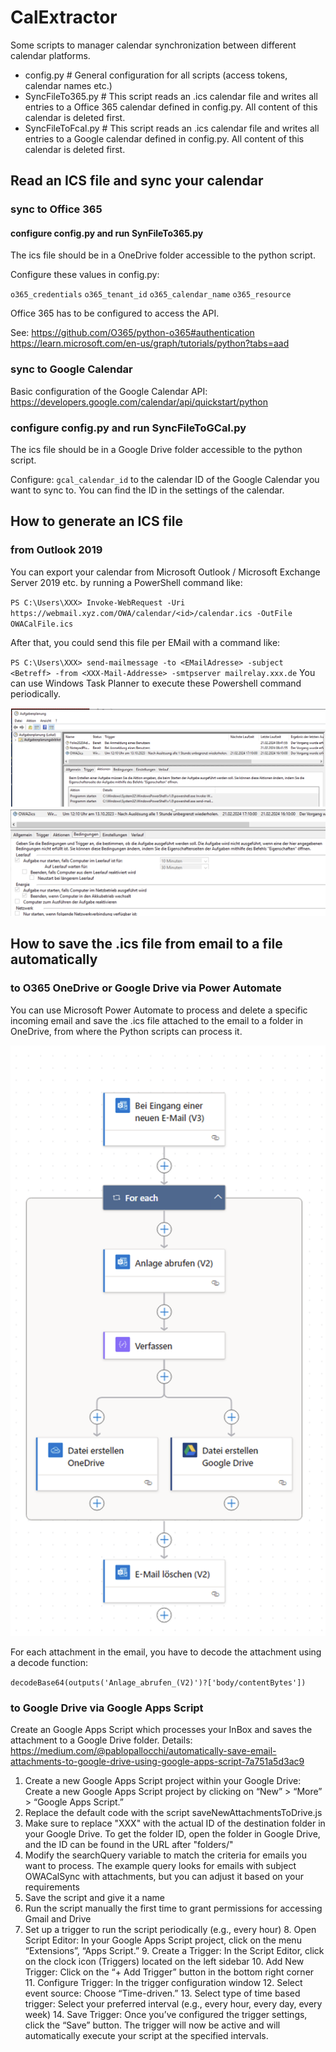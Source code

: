 # CalExtractor

Some scripts to manager calendar synchronization between different calendar platforms.

- config.py         # General configuration for all scripts (access tokens, calendar names etc.)
- SyncFileTo365.py  # This script reads an .ics calendar file and writes all entries to a Office 365 calendar defined in config.py. All content of this calendar is deleted first.
- SyncFileToFcal.py # This script reads an .ics calendar file and writes all entries to a Google calendar defined in config.py. All content of this calendar is deleted first.

## Read an ICS file and sync your calendar

### sync to Office 365

#### configure config.py and run SynFileTo365.py 

The ics file should be in a OneDrive folder accessible to the python script.

Configure these values in config.py:

`o365_credentials`
`o365_tenant_id`
`o365_calendar_name`
`o365_resource`

Office 365 has to be configured to access the API.

See: 
https://github.com/O365/python-o365#authentication
https://learn.microsoft.com/en-us/graph/tutorials/python?tabs=aad

### sync to Google Calendar

Basic configuration of the Google Calendar API:
https://developers.google.com/calendar/api/quickstart/python

### configure config.py and run SyncFileToGCal.py

The ics file should be in a Google Drive folder accessible to the python script.

Configure: `gcal_calendar_id` to the calendar ID of the Google Calendar you want to sync to. You can find the ID in the settings of the calendar.

## How to generate an ICS file 

### from Outlook 2019

You can export your calendar from Microsoft Outlook / Microsoft Exchange Server 2019 etc. by 
running a PowerShell command like:

`PS C:\Users\XXX> Invoke-WebRequest -Uri https://webmail.xyz.com/OWA/calendar/<id>/calendar.ics -OutFile OWACalFile.ics`

After that, you could send this file per EMail with a command like:

`PS C:\Users\XXX> send-mailmessage -to <EMailAdresse> -subject <Betreff> -from <XXX-Mail-Addresse> -smtpserver mailrelay.xxx.de`
You can use Windows Task Planner to execute these Powershell command periodically.

![Aufgabenplanung1.png](Images%2FAufgabenplanung1.png)
![Aufgabenplanung2.png](Images%2FAufgabenplanung2.png)

## How to save the .ics file from email to a file automatically

### to O365 OneDrive or Google Drive via Power Automate

You can use Microsoft Power Automate to process and delete a specific incoming email and save the .ics file attached to the email to a folder in OneDrive, from where the Python scripts can process it.

![PowerAutomate.png](Images%2FPowerAutomate.png)

For each attachment in the email, you have to decode the attachment using a decode function:

`decodeBase64(outputs('Anlage_abrufen_(V2)')?['body/contentBytes'])`

### to Google Drive via Google Apps Script

Create an Google Apps Script which processes your InBox and saves the attachment to a Google Drive folder.
Details: https://medium.com/@pablopallocchi/automatically-save-email-attachments-to-google-drive-using-google-apps-script-7a751a5d3ac9

1. Create a new Google Apps Script project within your Google Drive: Create a new Google Apps Script project by clicking on “New” > “More” > “Google Apps Script.”
2. Replace the default code with the script saveNewAttachmentsToDrive.js
3. Make sure to replace "XXX" with the actual ID of the destination folder in your Google Drive. To get the folder ID, open the folder in Google Drive, and the ID can be found in the URL after "folders/"
4. Modify the searchQuery variable to match the criteria for emails you want to process. The example query looks for emails with subject OWACalSync with attachments, but you can adjust it based on your requirements 
5. Save the script and give it a name
6. Run the script manually the first time to grant permissions for accessing Gmail and Drive
7. Set up a trigger to run the script periodically (e.g., every hour)
   8. Open Script Editor: In your Google Apps Script project, click on the menu “Extensions”, “Apps Script.” 
   9. Create a Trigger: In the Script Editor, click on the clock icon (Triggers) located on the left sidebar 
   10. Add New Trigger: Click on the “+ Add Trigger” button in the bottom right corner
   11. Configure Trigger: In the trigger configuration window 
       12. Select event source: Choose “Time-driven.”
       13. Select type of time based trigger: Select your preferred interval (e.g., every hour, every day, every week)
   14. Save Trigger: Once you’ve configured the trigger settings, click the “Save” button. The trigger will now be active and will automatically execute your script at the specified intervals.
